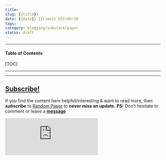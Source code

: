 ```yaml
---
title:
slug: {{title}}
date: {{date}} {{time}} UTC+05:30
tags: 
category: blogging/substack/paper
status: draft
---
```


***

<h4>Table of Contents</h4>
[TOC]

***

---
## [Subscribe!]()
If you find the content here helpful/interesting & want to read more, then _**subscribe**_ to [Random Paper](https://randomvector8.substack.com/) to **never miss an update.**
**PS:** Don’t hesitate to comment or leave a **[message](https://twitter.com/randomdots8)**
<div class="row">
	<iframe src="https://randompaper8.substack.com/embed" max-width="480" height="120" frameborder="0" scrolling="no" class="centred"></iframe>
	<br>
</div>